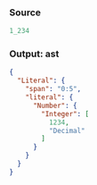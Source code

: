 ### Source
```js parse:expr check-format:no
1_234
```

### Output: ast
```json
{
  "Literal": {
    "span": "0:5",
    "literal": {
      "Number": {
        "Integer": [
          1234,
          "Decimal"
        ]
      }
    }
  }
}
```
